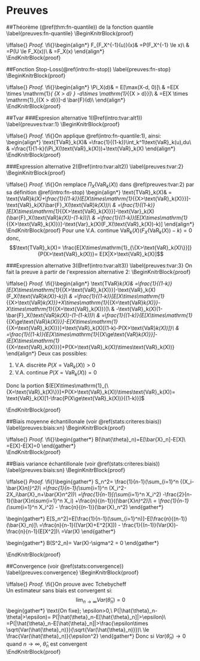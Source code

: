 # Preuves 

##Théorème (\@ref(thm:fn-quantile)) de la fonction quantile 
\label{preuves:fn-quantile}
\BeginKnitrBlock{proof}<div class="proof">\iffalse{} <span class="proof"><em>Proof. </em></span>  \fi{}\begin{align*}
F_{F_X^{-1}(u)}(x)& =P(F_X^{-1} \le x)\\
& =P(U \le F_X(x))\\
& =F_X(x)
\end{align*}</div>\EndKnitrBlock{proof}

##Fonction Stop-Loss(\@ref(intro:fn-stop))
\label{preuves:fn-stop}
\BeginKnitrBlock{proof}<div class="proof">\iffalse{} <span class="proof"><em>Proof. </em></span>  \fi{}\begin{align*}
\Pi_X(d)& = E[\max(X-d, 0)]\\
& =E[X \times \mathrm{1}_{ \{X > d\} } -d\times \mathrm{1}_{\{X > d\}}]\\
& =E[X \times \mathrm{1}_{\{X > d\}}]-d \bar{F}(d)\\
\end{align*}</div>\EndKnitrBlock{proof}

##Tvar
###Expresion alternative 1(\@ref(intro:tvar:alt1)) 
\label{preuves:tvar:1}
\BeginKnitrBlock{proof}<div class="proof">\iffalse{} <span class="proof"><em>Proof. </em></span>  \fi{}On applique \@ref(intro:fn-quantile:1), ainsi:
\begin{align*}
\text{TVaR}_k(X)& =\frac{1}{(1-k)}\int_k^1\text{VaR}_k(u)\,du\\
& =\frac{1}{1-k}(\Pi_X(\text{VaR}_k(X)))+\text{VaR}_k(X)
\end{align*}</div>\EndKnitrBlock{proof}

###Expression alternative 2(\@ref(intro:tvar:alt2))
\label{preuves:tvar:2}
\BeginKnitrBlock{proof}<div class="proof">\iffalse{} <span class="proof"><em>Proof. </em></span>  \fi{}On remplace $\Pi_X(\text{VaR}_k(X))$ dans \@ref(preuves:tvar:2) par sa définition \@ref(intro:fn-stop)
\begin{align*}
\text{TVaR}_k(X)& = \text{VaR}_k(X)+\frac{1}{(1-k)}(E[X\times\mathrm{1}_{\{X>\text{VaR}_k(X)\}}]-\text{VaR}_k(X)\bar{F}_X(\text{VaR}_k(X)))\\
& =\frac{1}{(1-k)}[E[X\times\mathrm{1}_{\{X>\text{VaR}_k(X)\}}]-\text{Var}_k(X)(\bar{F}_X(\text{VaR}_k(X))-(1-k))]\\
& =\frac{1}{(1-k)}[E[X\times\mathrm{1}_{\{X>\text{VaR}_k(X)\}}]-\text{Var}_k(X)(F_X(\text{VaR}_k(X))-k)]
\end{align*}</div>\EndKnitrBlock{proof}
Pour une V.A. continue $\text{VaR}_k(X)(F_X(\text{VaR}_k(X))-k)=0$ donc,
$$\text{TVaR}_k(X)= \frac{E[X\times\mathrm{1}_{\{X>\text{VaR}_k(X)\}}]}{P(X>\text{VaR}_k(X))}= E[X|X>\text{VaR}_k(X)]$$

###Expression alternative 3(\@ref(intro:tvar:alt3))
\label{preuves:tvar:3}
On fait la preuve à partir de l'expression alternative 2:
\BeginKnitrBlock{proof}<div class="proof">\iffalse{} <span class="proof"><em>Proof. </em></span>  \fi{}\begin{align*}
\text{TVaR}_k(X)& =\frac{1}{(1-k)}[E[X\times\mathrm{1}_{\{X>\text{VaR}_k(X)\}}]-\text{VaR}_k(X)(F_X(\text{VaR}_k(X))-k)]\\
& =\frac{1}{(1-k)}[E[X\times\mathrm{1}_{\{X>\text{VaR}_k(X)\}}+X\times\mathrm{1}_{\{X=\text{VaR}_k(X)\}}-X\times\mathrm{1}_{\{X=\text{VaR}_k(X)\}}]\\
& -\text{VaR}_k(X)(1-\bar{F}_X(\text{VaR}_k(X))-(1-(1-k)))\\
& =\frac{1}{(1-k)}\{E[X\times\mathrm{1}_{\{X\ge\text{VaR}_k(X)\}}]-E[X\times\mathrm{1}_{\{X=\text{VaR}_k(X)\}}]+\text{VaR}_k(X)[(1-k)-P(X>\text{VaR}_k(X))]\}\\
& =\frac{1}{(1-k)}\{E[X\times\mathrm{1}_{\{X\ge\text{VaR}_k(X)\}}]-(E[X\times\mathrm{1}_{\{X=\text{VaR}_k(X)\}}]+P(X>\text{VaR}_k(X))\times\text{VaR}_k(X))\}
\end{align*}
Deux cas possibles: 
1. V.A. discrète $P(X=\text{VaR}_k(X))>0$ 
2. V.A. continue $P(X=\text{VaR}_k(X))=0$  

Donc la portion $(E[X\times\mathrm{1}_{\{X=\text{VaR}_k(X)\}}]+P(X>\text{VaR}_k(X))\times\text{VaR}_k(X))=  \text{VaR}_k(X)[1-\frac{P(X\ge\text{VaR}_k(X))}{(1-k)}]$</div>\EndKnitrBlock{proof}


##Biais moyenne échantillonale (voir \@ref(stats:criteres:biais))
\label{preuves:biais:xn}
\BeginKnitrBlock{proof}<div class="proof">\iffalse{} <span class="proof"><em>Proof. </em></span>  \fi{}\begin{gather*}
B(\hat{\theta}_n)=E[\bar{X}_n]-E[X]\\
=E[X]-E[X]=0
\end{gather*}</div>\EndKnitrBlock{proof}

##Biais variance échantillonale (voir \@ref(stats:criteres:biais))
\label{preuves:biais:sn}
\BeginKnitrBlock{proof}<div class="proof">\iffalse{} <span class="proof"><em>Proof. </em></span>  \fi{}\begin{gather*}
S_n^2= \frac{1}{n-1}(\sum_{i=1}^n {(X_i-\bar{X}_n)}^2)\\
=\frac{1}{n-1}(\sum_{i=1}^n (X_i^2-2X_i\bar{X}_n+\bar{X}_n^2))\\
=\frac{1}{n-1}[(\sum_{i=1}^n X_i^2)  -\frac{2}{n-1}(\bar{X}_n\sum_{i=1}^n X_i) +\frac{n}{(n-1)}((\bar{X}_n)^2)]\\
= \frac{1}{n-1}(\sum_{i=1}^n X_i^2) - \frac{n}{(n-1)}(\bar{X}_n^2)
\end{gather*}

\begin{gather*}
E[S_n^2]=E[\frac{1}{n-1}(\sum_{i=1}^n)]-E[\frac{n}{(n-1)}(\bar{X}_n)]\\
=\frac{n}{n-1}((Var(X)+E^2[X])) - \frac{1}{(n-1)}(Var(X))-\frac{n}{n-1}(E[X^2])\\
=Var(X)
\end{gather*}

\begin{gather*}
B(S^2_n)= Var(X)-\sigma^2 = 0
\end{gather*}</div>\EndKnitrBlock{proof}

##Convergence (voir \@ref(stats:convergence))
\label{preuves:convergence}
\BeginKnitrBlock{proof}<div class="proof">\iffalse{} <span class="proof"><em>Proof. </em></span>  \fi{}On prouve avec Tchebycheff  
Un estimateur sans biais est convergent si:
$$
\lim_{n\to \infty} Var(\hat{\theta}_n) =0
$$
\begin{gather*}
\text{On fixe}\; \epsilon>0,\\
P(|\hat{\theta}_n-\theta|>\epsilon)= P(|\hat{\theta}_n-E[\hat{\theta}_n]|>\epsilon)\\
=P(|\hat{\theta}_n-E[\hat{\theta}_n]|>\frac{\epsilon\times \sqrt{Var(\hat{\theta}_n)}}{\sqrt{Var(\hat{\theta}_n)}})\\
\le \frac{Var(\hat{\theta}_n)}{\epsilon^2}
\end{gather*}
Donc si $Var(\hat{\theta}_n)\to 0$ quand $n \to \infty$, $\hat{\theta}_n$ est convergent</div>\EndKnitrBlock{proof}









